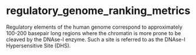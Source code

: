 # regulatory_genome_ranking_metrics
Regulatory elements of the human genome correspond to approximately 100-200 basepair long regions where the chromatin is more prone to be cleaved by the DNAse-I enzyme. Such a site is referred to as the DNAse-I Hypersensitive Site (DHS).
